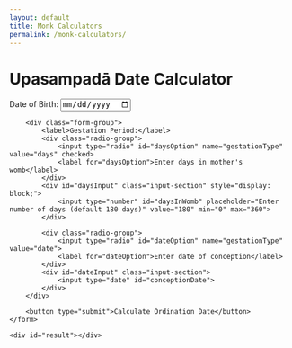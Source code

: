 ```yaml
---
layout: default
title: Monk Calculators
permalink: /monk-calculators/
---
```

<div class="container">
    <h1>Upasampadā Date Calculator</h1>
    <form id="calculatorForm">
        <div class="form-group">
            <label for="birthDate">Date of Birth:</label>
            <input type="date" id="birthDate" required>
        </div>

        <div class="form-group">
            <label>Gestation Period:</label>
            <div class="radio-group">
                <input type="radio" id="daysOption" name="gestationType" value="days" checked>
                <label for="daysOption">Enter days in mother's womb</label>
            </div>
            <div id="daysInput" class="input-section" style="display: block;">
                <input type="number" id="daysInWomb" placeholder="Enter number of days (default 180 days)" value="180" min="0" max="360">
            </div>

            <div class="radio-group">
                <input type="radio" id="dateOption" name="gestationType" value="date">
                <label for="dateOption">Enter date of conception</label>
            </div>
            <div id="dateInput" class="input-section">
                <input type="date" id="conceptionDate">
            </div>
        </div>

        <button type="submit">Calculate Ordination Date</button>
    </form>

    <div id="result"></div>
</div>
<script src="/assets/js/calculator.js"></script>

